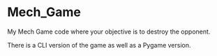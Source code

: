 # Mech_Game
My Mech Game code where your objective is to destroy the opponent.

There is a CLI version of the game as well as a Pygame version.
